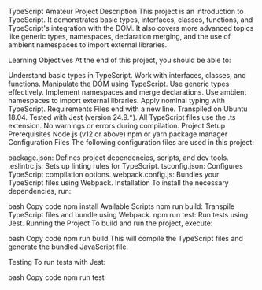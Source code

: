 TypeScript Amateur Project
Description
This project is an introduction to TypeScript. It demonstrates basic types, interfaces, classes, functions, and TypeScript's integration with the DOM. It also covers more advanced topics like generic types, namespaces, declaration merging, and the use of ambient namespaces to import external libraries.

Learning Objectives
At the end of this project, you should be able to:

Understand basic types in TypeScript.
Work with interfaces, classes, and functions.
Manipulate the DOM using TypeScript.
Use generic types effectively.
Implement namespaces and merge declarations.
Use ambient namespaces to import external libraries.
Apply nominal typing with TypeScript.
Requirements
Files end with a new line.
Transpiled on Ubuntu 18.04.
Tested with Jest (version 24.9.*).
All TypeScript files use the .ts extension.
No warnings or errors during compilation.
Project Setup
Prerequisites
Node.js (v12 or above)
npm or yarn package manager
Configuration Files
The following configuration files are used in this project:

package.json: Defines project dependencies, scripts, and dev tools.
.eslintrc.js: Sets up linting rules for TypeScript.
tsconfig.json: Configures TypeScript compilation options.
webpack.config.js: Bundles your TypeScript files using Webpack.
Installation
To install the necessary dependencies, run:

bash
Copy code
npm install
Available Scripts
npm run build: Transpile TypeScript files and bundle using Webpack.
npm run test: Run tests using Jest.
Running the Project
To build and run the project, execute:

bash
Copy code
npm run build
This will compile the TypeScript files and generate the bundled JavaScript file.

Testing
To run tests with Jest:

bash
Copy code
npm run test
